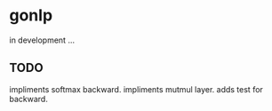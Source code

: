 # gonlp

in development ...

## TODO

impliments softmax backward.
impliments mutmul layer.
adds test for backward.
